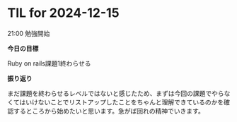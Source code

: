 # TIL for 2024-12-15

21:00 勉強開始

**今日の目標**

Ruby on rails課題1終わらせる


**振り返り**

まだ課題を終わらせるレベルではないと感じたため、まずは今回の課題でやらなくてはいけないことでリストアップしたことをちゃんと理解できているのかを確認するところから始めたいと思います。急がば回れの精神でいきます。


